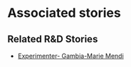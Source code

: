 # Associated stories

<!-- !!DO NOT REMOVE!! start autogenerated hyperlinks -->
## Related R&D Stories
- [Experimenter\- Gambia\-Marie Mendi ](/RnD-Archive/stories/?doc=Experimenters_GMB)
<!-- !!DO NOT REMOVE!! end autogenerated hyperlinks -->